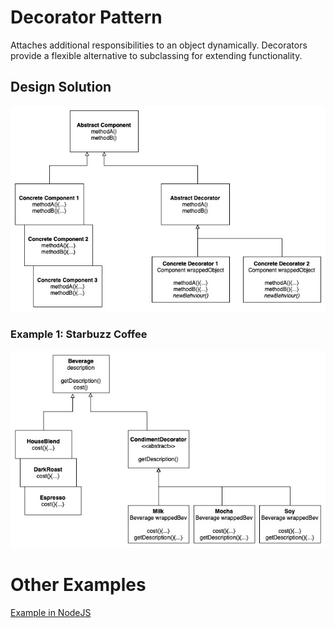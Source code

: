 # Decorator Pattern

Attaches additional responsibilities to an object dynamically. Decorators provide a flexible alternative to subclassing for extending functionality.

## Design Solution

![Decorator Pattern Solution](images/decorator-solution.jpg)

### Example 1: Starbuzz Coffee

![Decorator Pattern Example](images/decorator-example1.jpg)

# Other Examples

[Example in NodeJS](https://github.com/asyrul21/design-patterns-nodejs/tree/master/structural/decorator)

